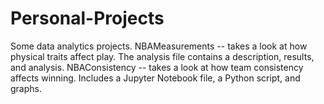 # Personal-Projects
Some data analytics projects. 
NBAMeasurements -- takes a look at how physical traits affect play. The analysis file contains a description, results, and analysis.
NBAConsistency -- takes a look at how team consistency affects winning. Includes a Jupyter Notebook file, a Python script, and graphs.
